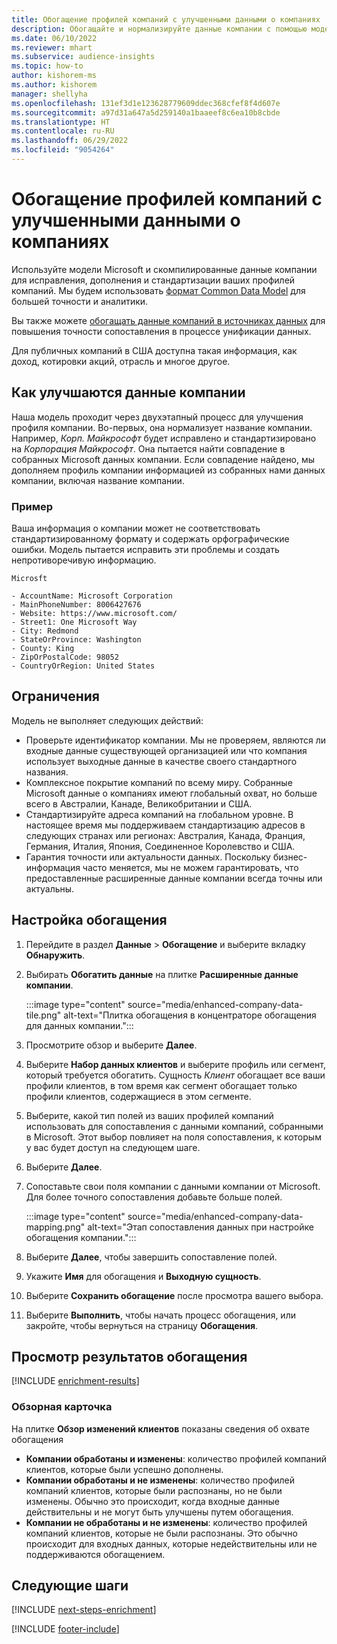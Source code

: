 ```yaml
---
title: Обогащение профилей компаний с улучшенными данными о компаниях
description: Обогащайте и нормализируйте данные компании с помощью моделей Microsoft.
ms.date: 06/10/2022
ms.reviewer: mhart
ms.subservice: audience-insights
ms.topic: how-to
author: kishorem-ms
ms.author: kishorem
manager: shellyha
ms.openlocfilehash: 131ef3d1e123628779609ddec368cfef8f4d607e
ms.sourcegitcommit: a97d31a647a5d259140a1baaeef8c6ea10b8cbde
ms.translationtype: HT
ms.contentlocale: ru-RU
ms.lasthandoff: 06/29/2022
ms.locfileid: "9054264"
---
```

# <a name="enrich-company-profiles-with-enhanced-company-data"></a>Обогащение профилей компаний с улучшенными данными о компаниях

Используйте модели Microsoft и скомпилированные данные компании для исправления, дополнения и стандартизации ваших профилей компаний. Мы будем использовать [формат Common Data Model](/common-data-model/schema/core/applicationcommon/account) для большей точности и аналитики.

Вы также можете [обогащать данные компаний в источниках данных](data-sources-enrichment.md) для повышения точности сопоставления в процессе унификации данных.

Для публичных компаний в США доступна такая информация, как доход, котировки акций, отрасль и многое другое.  

## <a name="how-we-enhance-company-data"></a>Как улучшаются данные компании

Наша модель проходит через двухэтапный процесс для улучшения профиля компании. Во-первых, она нормализует название компании. Например, *Корп. Майкрософт* будет исправлено и стандартизировано на *Корпорация Майкрософт*. Она пытается найти совпадение в собранных Microsoft данных компании. Если совпадение найдено, мы дополняем профиль компании информацией из собранных нами данных компании, включая название компании.

### <a name="example"></a>Пример

Ваша информация о компании может не соответствовать стандартизированному формату и содержать орфографические ошибки. Модель пытается исправить эти проблемы и создать непротиворечивую информацию.

```Input
Microsft
```

```Output
- AccountName: Microsoft Corporation
- MainPhoneNumber: 8006427676
- Website: https://www.microsoft.com/
- Street1: One Microsoft Way
- City: Redmond
- StateOrProvince: Washington
- County: King
- ZipOrPostalCode: 98052
- CountryOrRegion: United States
```

## <a name="limitations"></a>Ограничения

Модель не выполняет следующих действий:

- Проверьте идентификатор компании. Мы не проверяем, являются ли входные данные существующей организацией или что компания использует выходные данные в качестве своего стандартного названия.
- Комплексное покрытие компаний по всему миру. Собранные Microsoft данные о компаниях имеют глобальный охват, но больше всего в Австралии, Канаде, Великобритании и США.
- Стандартизируйте адреса компаний на глобальном уровне. В настоящее время мы поддерживаем стандартизацию адресов в следующих странах или регионах: Австралия, Канада, Франция, Германия, Италия, Япония, Соединенное Королевство и США.
- Гарантия точности или актуальности данных. Поскольку бизнес-информация часто меняется, мы не можем гарантировать, что предоставленные расширенные данные компании всегда точны или актуальны.

## <a name="configure-the-enrichment"></a>Настройка обогащения

1. Перейдите в раздел **Данные** > **Обогащение** и выберите вкладку **Обнаружить**.

1. Выбирать **Обогатить данные** на плитке **Расширенные данные компании**.

   :::image type="content" source="media/enhanced-company-data-tile.png" alt-text="Плитка обогащения в концентраторе обогащения для данных компании.":::

1. Просмотрите обзор и выберите **Далее**.

1. Выберите **Набор данных клиентов** и выберите профиль или сегмент, который требуется обогатить. Сущность *Клиент* обогащает все ваши профили клиентов, в том время как сегмент обогащает только профили клиентов, содержащиеся в этом сегменте.

1. Выберите, какой тип полей из ваших профилей компаний использовать для сопоставления с данными компаний, собранными в Microsoft. Этот выбор повлияет на поля сопоставления, к которым у вас будет доступ на следующем шаге.

1. Выберите **Далее**.

1. Сопоставьте свои поля компании с данными компании от Microsoft. Для более точного сопоставления добавьте больше полей.

    :::image type="content" source="media/enhanced-company-data-mapping.png" alt-text="Этап сопоставления данных при настройке обогащения компании.":::

1. Выберите **Далее**, чтобы завершить сопоставление полей.

1. Укажите **Имя** для обогащения и **Выходную сущность**.

1. Выберите **Сохранить обогащение** после просмотра вашего выбора.

1. Выберите **Выполнить**, чтобы начать процесс обогащения, или закройте, чтобы вернуться на страницу **Обогащения**.

## <a name="view-enrichment-results"></a>Просмотр результатов обогащения

[!INCLUDE [enrichment-results](includes/enrichment-results.md)]

### <a name="overview-card"></a>Обзорная карточка

На плитке **Обзор изменений клиентов** показаны сведения об охвате обогащения

- **Компании обработаны и изменены**: количество профилей компаний клиентов, которые были успешно дополнены.
- **Компании обработаны и не изменены**: количество профилей компаний клиентов, которые были распознаны, но не были изменены. Обычно это происходит, когда входные данные действительны и не могут быть улучшены путем обогащения.
- **Компании не обработаны и не изменены**: количество профилей компаний клиентов, которые не были распознаны. Это обычно происходит для входных данных, которые недействительны или не поддерживаются обогащением.

## <a name="next-steps"></a>Следующие шаги

[!INCLUDE [next-steps-enrichment](includes/next-steps-enrichment.md)]

[!INCLUDE [footer-include](includes/footer-banner.md)]
